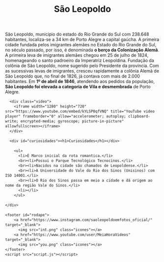 <!DOCTYPE html>
<html>
  <head>
    <meta charset="utf-8">
    <meta name="viewport" content="width=device-width">
    <title>São Leopoldo</title>
    <link href="style.css" rel="stylesheet" type="text/css" />

  </head>
  <body>
    <header><h1>São Leopoldo</h1></header>
    <div id="fundo">
      <div class="main">
        <p>São Leopoldo, municipio do estado do Rio Grande do Sul com 238.648 habitantes, localiza-se a 34 km de Porto Alegre a capital gaúcha. A primeira cidade fundada pelos imigrantes alemães no Estado do Rio Grande do Sul, no século passado, por isso, é denominada <strong>o berço da Colonização Alemã</strong>. A primeira leva de imigrantes alemães chegou em 25 de julho de 1824, homenageando o santo padroeiro da Imperatriz Leopoldina. Fundação da colônia de São Leopoldo, nome sugerido pelo Presidente da província. Com as sucessivas levas de imigrantes, cresceu rapidamente a colônia Alemã de São Leopoldo que, no final de 1826, já contava com mais de 2.000 habitantes. Em <strong>1º de abril de 1846</strong>, atendendo aos pedidos da população, <strong>São Leopoldo foi elevada a categoria de Vila e desmembrada</strong> de Porto Alegre.
        </p>
      </div>

      <div class="video">
        <iframe width="1280" height="720" src="https://www.youtube.com/embed/kYLSP0qfVNQ" title="YouTube video player" frameborder="0" allow="accelerometer; autoplay; clipboard-write; encrypted-media; gyroscope; picture-in-picture" allowfullscreen></iframe>
      </div>

      <div id="curiosidades"><h1>Curiosidades</h1></div>
        
        <ul>
          <li>É Marco inicial da rota romantica.</li>
          <br><li>Possui o Parque Tecnológico Tecnocinos.</li>
          <br><li>Nacidos na cidade são chamados de Leopoldense.</li>
          <br><li>A Universidade do Vale do Rio dos Sinos (Unisinos) com ISO 14001.</li>
          <br><li>O Rio dos Sinos passa em meio a cidade e dá origem ao nome da região Vale do Sinos.</li>
          <li></li>
        </ul>
              
    </div>
   
    <footer id="rodape">
        <a href="https://www.instagram.com/saoleopoldoemfotos_oficial/" target="_blank">
          <img src="int.png" class="icones"></a>
        <a href="https://www.youtube.com/user/MeiaHoraVideos" target="_blank">
          <img src="you.png" class="icones"></a>
    </footer>
    <script src="script.js"></script>
  </body>
</html>
